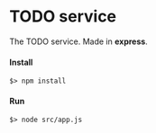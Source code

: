 # TODO service
The TODO service. Made in **express**.

#### Install
```
$> npm install
```

#### Run
```
$> node src/app.js
```
